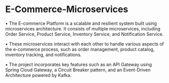 # E-Commerce-Microservices

• The E-commerce Platform is a scalable and resilient system built using microservices architecture. It
consists of multiple microservices, including Order Service, Product Service, Inventory Service, and
Notification Service.

• These microservices interact with each other to handle various aspects of the e-commerce process, such as
order management, product catalog, inventory tracking, and notifications.

• The project incorporates key features such as an API Gateway using Spring Cloud Gateway, a
Circuit Breaker pattern, and an Event-Driven Architecture powered by Kafka.

